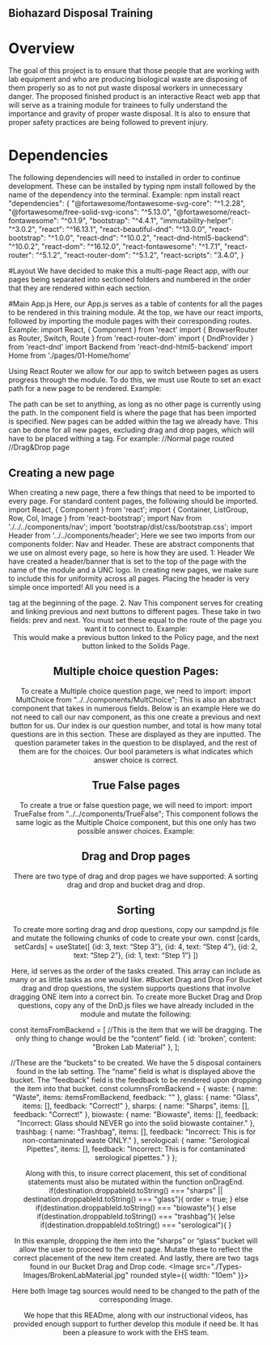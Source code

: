 ## Biohazard Disposal Training
# Overview
The goal of this project is to ensure that those people that are working with lab equipment and who are producing biological waste are disposing of them properly so as to not put waste disposal workers in unnecessary danger. The proposed finished product is an interactive React web app that will serve as a training module for trainees to fully understand the importance and gravity of proper waste disposal. It is also to ensure that proper safety practices are being followed to prevent injury.

# Dependencies
The following dependencies will need to installed in order to continue development. These can be installed by typing npm install followed  by the name of the dependency into the terminal.
Example: npm install react
"dependencies": {
    "@fortawesome/fontawesome-svg-core": "^1.2.28",
    "@fortawesome/free-solid-svg-icons": "^5.13.0",
    "@fortawesome/react-fontawesome": "^0.1.9",
    "bootstrap": "^4.4.1",
    "immutability-helper": "^3.0.2",
    "react": "^16.13.1",
    "react-beautiful-dnd": "^13.0.0",
    "react-bootstrap": "^1.0.0",
    "react-dnd": "^10.0.2",
    "react-dnd-html5-backend": "^10.0.2",
    "react-dom": "^16.12.0",
    "react-fontawesome": "^1.7.1",
    "react-router": "^5.1.2",
    "react-router-dom": "^5.1.2",
    "react-scripts": "3.4.0",
  }

#Layout
We have decided to make this a multi-page React app, with our pages being separated into sectioned folders and numbered in the order that they are rendered within each section. 




#Main App.js
Here, our App.js serves as a table of contents for all the pages to be rendered in this training module.
At the top, we have our react imports, followed by importing the module pages with their corresponding routes.
Example:
import React, { Component } from 'react'
import { BrowserRouter as Router, Switch, Route } from 'react-router-dom'
import { DndProvider } from 'react-dnd'
import Backend from 'react-dnd-html5-backend'
import Home from './pages/01-Home/home'
 
Using React Router we allow for our app to switch between pages as users progress through the module.  To do this, we must use Route to set an exact path for a new page to be rendered.
Example:
<Route exact path="/" component={Home} />
<Route exact path="/Policy" component={Policy} />

The path can be set to anything, as long as no other page is currently using the path. In the component field is where the page that has been imported is specified. New pages can be added within the <Switch> tag we already have. This can be done for all new pages, excluding drag and drop pages, which will have to be placed withing a <DndProvider> tag.  For example: 
<Router>
    <Switch>
<Route exact path="/Policy" component={Policy} />//Normal page routed
<DndProvider backend={Backend}>
<Route exact path="/DnD1" component={BrokenGlassDnD} /> //Drag&Drop page
</DndProvider>
    <Switch>
<Router>

## Creating a new page
When creating a new page, there a few things that need to be imported to every page. For standard content pages, the following should be imported.
import React, { Component } from 'react';
import { Container, ListGroup, Row, Col, Image } from 'react-bootstrap';
import Nav from './../../components/nav';
import 'bootstrap/dist/css/bootstrap.css';
import Header from '../../components/header';
Here we see two imports from our components folder: Nav and Header. These are abstract components that we use on almost every page, so here is how they are used.
1: Header
We have created a header/banner that is set to the top of the page with the name of the module and a UNC logo. In creating new pages, we make sure to include this for uniformity across all pages. Placing the header is very simple once imported! All you need is a <Header/> tag at the beginning of the page. 
2. Nav
This component serves for creating and linking previous and next buttons to different pages. These take in two fields: prev and next. You must set these equal to the route of the page you want it to connect to.
Example: <Nav prev="Policy" next="Solids" />
This would make a previous button linked to the Policy page, and the next button linked to the Solids Page. 
## Multiple choice question Pages:
To create a Multiple choice question page, we need to import:
import MultChoice from "../../components/MultChoice";
This is also an abstract component that takes in numerous fields. 
Below is an example
<MultChoice
          prev="Page1"
          next="Page2"
          index="1"
          total="1"
          question="Dry solid biohazardous waste includes the following:"
          boolA="false"
          ansA="Choice A"
          boolB="false"
          ansB="Choice B"
          boolC="false"
          ansC="Choice C"
          boolD="true"
          ansD="Choice D"
          boolE="false"
          ansE="None of the above"
        />
Here we do not need to call our nav component, as this one create a previous and next button for us. Our index is our question number, and total is how many total questions are in this section. These are displayed as they are inputted. The question parameter takes in the question to be displayed, and the rest of them are for the choices. Our bool parameters is what indicates which answer  choice is correct. 
## True False pages
To create a true or false question page, we will need to import:
import TrueFalse from "../../components/TrueFalse";
This component follows the same logic as the Multiple  Choice component, but this one only  has two possible answer choices. Example:
<TrueFalse
          prev="CollectionQ2"
          next="CollectionQ4"
          index="3"
          total="5"
          question="The biohazard solid waste container must be red, durable, leak proof, have a lid, and labeled with the biohazard symbol"
          boolA="true"
          ansA="True"
          boolB="false"
          ansB="False"
        />

## Drag and Drop pages
There are  two type of  drag and drop pages we have supported: A sorting drag and drop and bucket drag and drop. 
# Sorting
To create more sorting drag and drop questions, copy our sampdnd.js file and mutate the following chunks of code to create your own.
const [cards, setCards] = useState([
        {id: 3, text: “Step 3”},
{id: 4, text: “Step 4”},
{id: 2, text: “Step 2”},
{id: 1, text: “Step 1”}
  ])

Here, id serves as the order of the tasks created. This array can include as many  or as little tasks as one would like.
#Bucket Drag and Drop
For Bucket drag and drop questions, the system supports questions that involve dragging ONE item into a correct bin.  To create more Bucket Drag and Drop questions, copy any of the DnD.js files we have already included in the module and mutate the following:

const itemsFromBackend = [
  //This is the item that we will be dragging. The only thing to change would be the “content” field. 
  { id: 'broken', content: "Broken Lab Material" },
];
 
//These are the “buckets” to be created. We have the 5 disposal containers found in the lab setting. The “name” field is what is displayed above the bucket. The “feedback” field is the feedback to be rendered upon dropping the item into that bucket.
const columnsFromBackend = {
  waste: {
    name: "Waste",
    items: itemsFromBackend,
    feedback: ""
  },
  glass: {
    name: "Glass",
    items: [],
    feedback: "Correct!"
  },
  sharps: {
    name: "Sharps",
    items: [],
    feedback: "Correct!"
  },
  biowaste: {
    name: "Biowaste",
    items: [],
    feedback: "Incorrect: Glass should NEVER go into the solid biowaste container."
  },
  trashbag: {
    name: "Trashbag",
    items: [],
    feedback: "Incorrect: This is for non-contaminated waste ONLY."
  },
  serological: {
    name: "Serological Pipettes",
    items: [],
    feedback: "Incorrect: This is for contaminated serological pipettes."
  }
};

Along with this, to insure correct placement, this set of conditional statements must also be mutated within the function onDragEnd.
if(destination.droppableId.toString() === "sharps" || destination.droppableId.toString() === "glass"){
      order = true;
    } else if(destination.droppableId.toString() === "biowaste"){
    } else if(destination.droppableId.toString() === "trashbag"){
    }else if(destination.droppableId.toString() === "serological"){
    }

In this example, dropping the item into the “sharps” or “glass” bucket will allow the user to proceed to the next page. Mutate these to reflect the correct placement of the new item created.
And lastly, there are two <Image> tags found in our Bucket Drag and Drop code. 
<Image src="./Types-Images/BrokenLabMaterial.jpg" rounded style={{ width: "10em" }}></Image>

Here both Image tag sources would need to be changed to the path of the corresponding Image. 

We hope that this READme, along with our instructional videos, has provided enough support to further develop this module if need be. It has been a pleasure to work with the EHS team.
